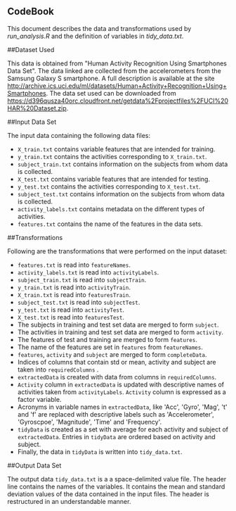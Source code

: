 CodeBook
---------------------------------------------------------------
This document describes the data and transformations used by *run_analysis.R* and the definition of variables in *tidy_data.txt*.

##Dataset Used

This data is obtained from "Human Activity Recognition Using Smartphones Data Set". The data linked are collected from the accelerometers from the Samsung Galaxy S smartphone. A full description is available at the site <http://archive.ics.uci.edu/ml/datasets/Human+Activity+Recognition+Using+Smartphones>.
The data set used can be downloaded from  <https://d396qusza40orc.cloudfront.net/getdata%2Fprojectfiles%2FUCI%20HAR%20Dataset.zip>.

##Input Data Set

The input data containing the following data files:

- `X_train.txt` contains variable features that are intended for training.
- `y_train.txt` contains the activities corresponding to `X_train.txt`.
- `subject_train.txt` contains information on the subjects from whom data is collected.
- `X_test.txt` contains variable features that are intended for testing.
- `y_test.txt` contains the activities corresponding to `X_test.txt`.
- `subject_test.txt` contains information on the subjects from whom data is collected.
- `activity_labels.txt` contains metadata on the different types of activities.
- `features.txt` contains the name of the features in the data sets.

##Transformations

Following are the transformations that were performed on the input dataset:

- `features.txt` is read into `featureNames`.
- `activity_labels.txt` is read into `activityLabels`.
- `subject_train.txt` is read into `subjectTrain`.
- `y_train.txt` is read into `activityTrain`.
- `X_train.txt` is read into `featuresTrain`.
- `subject_test.txt` is read into `subjectTest`.
- `y_test.txt` is read into `activityTest`.
- `X_test.txt` is read into `featuresTest`.
- The subjects in training and test set data are merged to form `subject`.
- The activities in training and test set data are merged to form `activity`.
- The features of test and training are merged to form `features`.
- The name of the features are set in `features` from `featureNames`.
- `features`, `activity` and `subject` are merged to form `completeData`.
- Indices of columns that contain std or mean, activity and subject are taken into `requiredColumns` .
- `extractedData` is created with data from columns in `requiredColumns`.
- `Activity` column in `extractedData` is updated with descriptive names of activities taken from `activityLabels`. `Activity` column is expressed as a factor variable.
- Acronyms in variable names in `extractedData`, like 'Acc', 'Gyro', 'Mag', 't' and 'f' are replaced with descriptive labels such as 'Accelerometer', 'Gyroscpoe', 'Magnitude', 'Time' and 'Frequency'.
- `tidyData` is created as a set with average for each activity and subject of `extractedData`. Entries in `tidyData` are ordered based on activity and subject.
- Finally, the data in `tidyData` is written into `tidy_data.txt`.

##Output Data Set

The output data `tidy_data.txt` is a a space-delimited value file. The header line contains the names of the variables. It contains the mean and standard deviation values of the data contained in the input files. The header is restructured in an understandable manner.